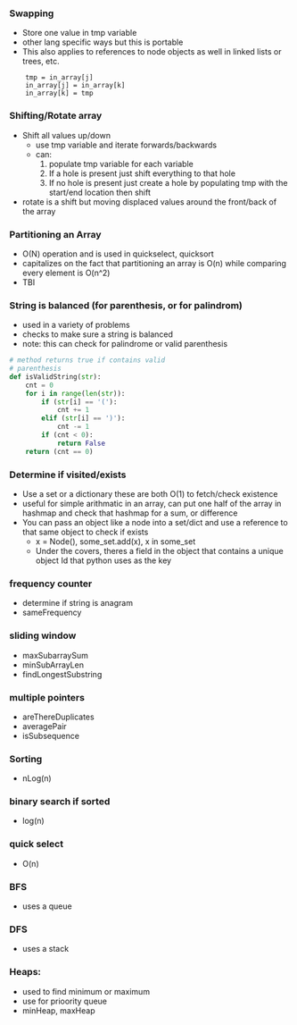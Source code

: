 ### Swapping
* Store one value in tmp variable
* other lang specific ways but this is portable
* This also applies to references to node objects as well in linked lists or trees, etc.

```
    tmp = in_array[j]
    in_array[j] = in_array[k]
    in_array[k] = tmp
```


### Shifting/Rotate array
* Shift all values up/down
    * use tmp variable and iterate forwards/backwards
    * can: 
        1. populate tmp variable for each variable 
        2. If a hole is present just shift everything to that hole
        3. If no hole is present just create a hole by populating tmp with the start/end location then shift
* rotate is a shift but moving displaced values around the front/back of the array


### Partitioning an Array
* O(N) operation and is used in quickselect, quicksort 
* capitalizes on the fact that partitioning an array is O(n) while comparing every element is O(n^2)
* TBI


### String is balanced (for parenthesis, or for palindrom)
* used in a variety of problems 
* checks to make sure a string is balanced
* note: this can check for palindrome or valid parenthesis
```python
# method returns true if contains valid  
# parenthesis  
def isValidString(str): 
    cnt = 0
    for i in range(len(str)): 
        if (str[i] == '('): 
            cnt += 1
        elif (str[i] == ')'): 
            cnt -= 1
        if (cnt < 0): 
            return False
    return (cnt == 0)
```

### Determine if visited/exists 
* Use a set or a dictionary these are both O(1) to fetch/check existence 
* useful for simple arithmatic in an array, can put one half of the array in hashmap and check that hashmap for a sum, or difference
* You can pass an object like a node into a set/dict and use a reference to that same object to check if exists
    * x = Node(), some_set.add(x),  x in some_set
    * Under the covers, theres a field in the object that contains a unique object Id that python uses as the key
    
### frequency counter
  * determine if string is anagram
  * sameFrequency

  
### sliding window
  * maxSubarraySum
  * minSubArrayLen
  * findLongestSubstring
  

###  multiple pointers
  * areThereDuplicates
  * averagePair
  * isSubsequence

### Sorting 
* nLog(n)

### binary search if sorted
* log(n)

### quick select
* O(n)

### BFS
* uses a queue

### DFS
* uses a stack 


### Heaps: 
* used to find minimum or maximum 
* use for prioority queue
* minHeap, maxHeap

